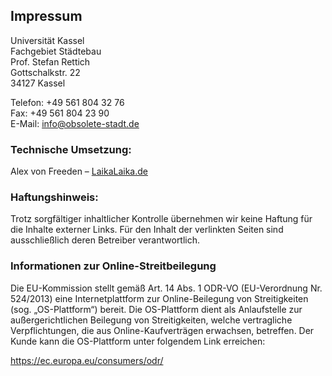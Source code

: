 ## Impressum

Universität Kassel  
Fachgebiet Städtebau  
Prof. Stefan Rettich  
Gottschalkstr. 22  
34127 Kassel

Telefon: +49 561 804 32 76  
Fax: +49 561 804 23 90  
E-Mail: <info@obsolete-stadt.de>

### Technische Umsetzung:
Alex von Freeden – <a href="https://laikalaika.de/">LaikaLaika.de</a>

### Haftungshinweis:

Trotz sorgfältiger inhaltlicher Kontrolle übernehmen wir keine Haftung für die Inhalte externer Links. Für den Inhalt der verlinkten Seiten sind ausschließlich deren Betreiber verantwortlich.

### Informationen zur Online-Streitbeilegung

Die EU-Kommission stellt gemäß Art. 14 Abs. 1 ODR-VO (EU-Verordnung Nr. 524/2013) eine Internetplattform zur Online-Beilegung von Streitigkeiten (sog. „OS-Plattform“) bereit. Die OS-Plattform dient als Anlaufstelle zur außergerichtlichen Beilegung von Streitigkeiten, welche vertragliche Verpflichtungen, die aus Online-Kaufverträgen erwachsen, betreffen. Der Kunde kann die OS-Plattform unter folgendem Link erreichen:

<a href="https://ec.europa.eu/consumers/odr/main/index.cfm?event=main.home2.show&lng=DE">https://ec.europa.eu/consumers/odr/</a>
